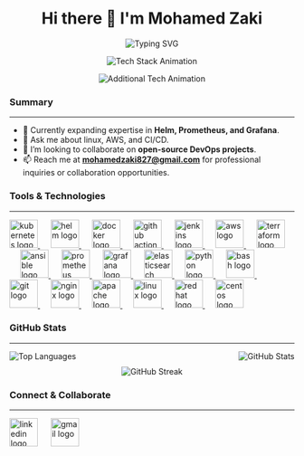 <h1 align="center">Hi there 👋 I'm Mohamed Zaki</h1>

<p align="center">
  <img src="https://readme-typing-svg.demolab.com?font=Fira+Code&weight=600&size=26&pause=500&color=FFFFFF&center=true&vCenter=true&width=850&lines=DevOps+Engineer&duration=4000&eraseDelay=2000" alt="Typing SVG" />
</p>

<p align="center">
  <img src="https://readme-typing-svg.demolab.com?font=Fira+Code&weight=600&size=20&pause=500&color=FFFFFF&center=true&vCenter=true&width=850&lines=Kubernetes+|+AWS+|+GitHub+Actions+|+Terraform+|+Ansible&duration=5000&eraseDelay=2000" alt="Tech Stack Animation" />
</p>

<p align="center">
  <img src="https://readme-typing-svg.demolab.com?font=Fira+Code&weight=600&size=20&pause=500&color=FFFFFF&center=true&vCenter=true&width=850&lines=Docker+|+Helm+|+Prometheus+|+Linux&duration=5000&eraseDelay=2000" alt="Additional Tech Animation" />
</p>


### Summary
---
- 🌱 Currently expanding expertise in **Helm, Prometheus, and Grafana**.
- 💬 Ask me about linux, AWS, and CI/CD. 
- 👯 I’m looking to collaborate on **open-source DevOps projects**.  
- 📫 Reach me at **[mohamedzaki827@gmail.com](mailto:mohamedzaki827@gmail.com)** for professional inquiries or collaboration opportunities.




### Tools & Technologies
---
<div align="left">
  <a href="https://kubernetes.io/" target="_blank">
    <img src="https://skillicons.dev/icons?i=kubernetes" height="50" alt="kubernetes logo" />
  </a>
  <img width="15" />
  <a href="https://helm.sh/" target="_blank">
    <img src="https://cdn.simpleicons.org/helm/0F1689" height="50" alt="helm logo" />
  </a>
  <img width="15" />
  <a href="https://www.docker.com/" target="_blank">
    <img src="https://skillicons.dev/icons?i=docker" height="50" alt="docker logo" />
  </a>
  <img width="15" />
  <a href="https://github.com/features/actions" target="_blank">
    <img src="https://cdn.simpleicons.org/githubactions/2088FF" height="50" alt="github actions logo" />
  </a>
  <img width="15" />
  <a href="https://www.jenkins.io/" target="_blank">
    <img src="https://skillicons.dev/icons?i=jenkins" height="50" alt="jenkins logo" />
  </a>
  <img width="15" />
  <a href="https://aws.amazon.com/" target="_blank">
    <img src="https://skillicons.dev/icons?i=aws" height="50" alt="aws logo" />
  </a>
  <img width="15" />
  <a href="https://www.terraform.io/" target="_blank">
    <img src="https://cdn.simpleicons.org/terraform/7B42BC" height="50" alt="terraform logo" />
  </a>
  <img width="15" />
  <a href="https://www.ansible.com/" target="_blank">
    <img src="https://cdn.jsdelivr.net/gh/devicons/devicon/icons/ansible/ansible-original.svg" height="50" alt="ansible logo" />
  </a>
  <img width="15" />
  <a href="https://prometheus.io/" target="_blank">
    <img src="https://skillicons.dev/icons?i=prometheus" height="50" alt="prometheus logo" />
  </a>
  <img width="15" />
  <a href="https://grafana.com/" target="_blank">
    <img src="https://skillicons.dev/icons?i=grafana" height="50" alt="grafana logo" />
  </a>
  <img width="15" />
  <a href="https://www.elastic.co/elasticsearch/" target="_blank">
    <img src="https://cdn.jsdelivr.net/gh/devicons/devicon/icons/elasticsearch/elasticsearch-original.svg" height="50" alt="elasticsearch logo" />
  </a>
  <img width="15" />
  <a href="https://www.python.org/" target="_blank">
    <img src="https://skillicons.dev/icons?i=py" height="50" alt="python logo" />
  </a>
  <img width="15" />
  <a href="https://www.gnu.org/software/bash/" target="_blank">
    <img src="https://skillicons.dev/icons?i=bash" height="50" alt="bash logo" />
  </a>
  <img width="15" />
  <a href="https://git-scm.com/" target="_blank">
    <img src="https://cdn.simpleicons.org/git/F05032" height="50" alt="git logo" />
  </a>
  <img width="15" />
  <a href="https://nginx.org/" target="_blank">
    <img src="https://skillicons.dev/icons?i=nginx" height="50" alt="nginx logo" />
  </a>
  <img width="15" />
  <a href="https://httpd.apache.org/" target="_blank">
    <img src="https://cdn.jsdelivr.net/gh/devicons/devicon/icons/apache/apache-original.svg" height="50" alt="apache logo" />
  </a>
  <img width="15" />
  <a href="https://www.linux.org/" target="_blank">
    <img src="https://cdn.jsdelivr.net/gh/devicons/devicon/icons/linux/linux-original.svg" height="50" alt="linux logo" />
  </a>
  <img width="15" />
  <a href="https://www.redhat.com/" target="_blank">
    <img src="https://cdn.simpleicons.org/redhat/EE0000" height="50" alt="redhat logo" />
  </a>
  <img width="15" />
  <a href="https://www.centos.org/" target="_blank">
    <img src="https://cdn.jsdelivr.net/gh/devicons/devicon/icons/centos/centos-original.svg" height="50" alt="centos logo" />
  </a>
</div>


### GitHub Stats
---
<div align="center" style="display: flex; flex-direction: column; align-items: center; width: 100%;">
  <div style="width: 100%; display: flex; justify-content: space-between; align-items: flex-end;">
    <img src="https://github-readme-stats.vercel.app/api/top-langs?username=Mohamedzaakii&show_icons=true&locale=en&layout=compact&theme=dracula&hide_border=false" alt="Top Languages" />
    <img src="https://github-readme-stats.vercel.app/api?username=Mohamedzaakii&show_icons=true&locale=en&theme=dracula&hide_border=false" alt="GitHub Stats" />
  </div>
  <div style="margin-top: 10px; text-align: center; width: 100%;">
    <img src="https://github-readme-streak-stats.herokuapp.com/?user=Mohamedzaakii&theme=dracula" alt="GitHub Streak" />
  </div>
</div>


### Connect & Collaborate
---
<div align="left">
  <a href="https://www.linkedin.com/in/mohamed-zaaki/" target="_blank" style="display:inline-block;">
    <img src="https://raw.githubusercontent.com/maurodesouza/profile-readme-generator/master/src/assets/icons/social/linkedin/default.svg" height="50" width="50" alt="linkedin logo" />
  </a>
  <img width="15" />
  <a href="mailto:mohamedzaki827@gmail.com" target="_blank" style="display:inline-block;">
    <img src="https://raw.githubusercontent.com/maurodesouza/profile-readme-generator/master/src/assets/icons/social/gmail/default.svg" height="50" width="50" alt="gmail logo" />
  </a>
</div>


